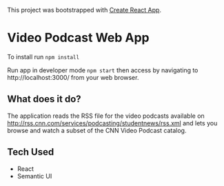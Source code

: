 This project was bootstrapped with [Create React App](https://github.com/facebook/create-react-app).

# Video Podcast Web App

To install run `npm install`

Run app in developer mode `npm start` then access by navigating to http://localhost:3000/ from your web browser.

## What does it do?

The application reads the RSS file for the video podcasts available on http://rss.cnn.com/services/podcasting/studentnews/rss.xml and lets you browse and watch a subset of the CNN Video Podcast catalog.

## Tech Used

-   React
-   Semantic UI

